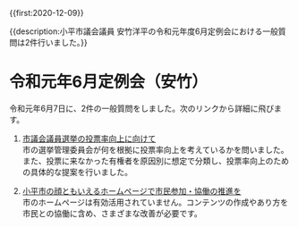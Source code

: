 {{first:2020-12-09}}

{{description:小平市議会議員 安竹洋平の令和元年度6月定例会における一般質問は2件行いました。}}

# 令和元年6月定例会（安竹）

令和元年6月7日に、2件の一般質問をしました。次のリンクから詳細に飛びます。

1. [市議会議員選挙の投票率向上に向けて](./r1/6-gatu/1-touhyouritu-koujou.md)  
市の選挙管理委員会が何を根拠に投票率向上を考えているかを問いました。また、投票に来なかった有権者を原因別に想定で分類し、投票率向上のための具体的な提案を行いました。

1. [小平市の顔ともいえるホームページで市民参加・協働の推進を](./r1/6-gatu/2-homepage-siminsanka.md)  
市のホームページは有効活用されていません。コンテンツの作成やあり方を市民との協働に含め、さまざまな改善が必要です。
